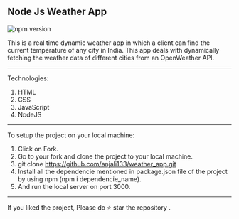 ## Node Js Weather App

![npm version](https://badge.fury.io/js/nodejs-weather-app.svg)

This is a real time dynamic weather app in which a client can find the current temperature of any city in India. This app deals with dynamically fetching the weather data of different cities from an OpenWeather API. 

-------------------------------------------------------------------------------------------------------------------------------------------------------------------------

Technologies:

1. HTML
2. CSS
3. JavaScript
4. NodeJS

-------------------------------------------------------------------------------------------------------------------------------------------------------------------------

To setup the project on your local machine:
 
1. Click on Fork.
2. Go to your fork and clone the project to your local machine.
3. git clone https://github.com/anjali133/weather_app.git
4. Install all the dependencie mentioned in package.json file of the project by using npm (npm i dependencie_name).
5. And run the local server on port 3000.

-------------------------------------------------------------------------------------------------------------------------------------------------------------------------

If you liked the project, Please do ⭐ star the repository .

